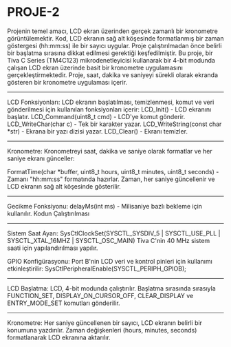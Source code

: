 # PROJE-2
Projenin temel amacı, LCD ekran üzerinden gerçek zamanlı bir kronometre görüntülemektir. Kod, LCD ekranın sağ alt köşesinde formatlanmış bir zaman göstergesi (hh:mm:ss) ile bir sayıcı uygular. Proje çalıştırılmadan önce belirli bir başlatma sırasına dikkat edilmesi gerektiği keşfedilmiştir.
Bu proje, bir Tiva C Series (TM4C123) mikrodenetleyicisi kullanarak bir 4-bit modunda çalışan LCD ekran üzerinde basit bir kronometre uygulamasını gerçekleştirmektedir. Proje, saat, dakika ve saniyeyi sürekli olarak ekranda gösteren bir kronometre uygulaması içerir.
********************
LCD Fonksiyonları:
LCD ekranın başlatılması, temizlenmesi, komut ve veri gönderilmesi için kullanılan fonksiyonları içerir:
LCD_Init() - LCD ekranını başlatır.
LCD_Command(uint8_t cmd) - LCD'ye komut gönderir.
LCD_WriteChar(char c) - Tek bir karakter yazar.
LCD_WriteString(const char *str) - Ekrana bir yazı dizisi yazar.
LCD_Clear() - Ekranı temizler.
**************
Kronometre:
Kronometreyi saat, dakika ve saniye olarak formatlar ve her saniye ekranı günceller:

FormatTime(char *buffer, uint8_t hours, uint8_t minutes, uint8_t seconds) - Zamanı "hh:mm:ss" formatında hazırlar.
Zaman, her saniye güncellenir ve LCD ekranın sağ alt köşesinde gösterilir.
**************
Gecikme Fonksiyonu:
delayMs(int ms) - Milisaniye bazlı bekleme için kullanılır.
Kodun Çalıştırılması
***********
Sistem Saat Ayarı:
SysCtlClockSet(SYSCTL_SYSDIV_5 | SYSCTL_USE_PLL | SYSCTL_XTAL_16MHZ | SYSCTL_OSC_MAIN)
Tiva C'nin 40 MHz sistem saati için yapılandırılması yapılır.

GPIO Konfigürasyonu:
Port B'nin LCD veri ve kontrol pinleri için kullanımı etkinleştirilir:
SysCtlPeripheralEnable(SYSCTL_PERIPH_GPIOB);
************************
LCD Başlatma:
LCD, 4-bit modunda çalıştırılır.
Başlatma sırasında sırasıyla FUNCTION_SET, DISPLAY_ON_CURSOR_OFF, CLEAR_DISPLAY ve ENTRY_MODE_SET komutları gönderilir.
************************
Kronometre:
Her saniye güncellenen bir sayıcı, LCD ekranın belirli bir konumuna yazdırılır.
Zaman değişkenleri (hours, minutes, seconds) formatlanarak LCD ekranına aktarılır.

